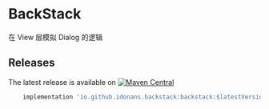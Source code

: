 BackStack
==========
在 View 层模拟 Dialog 的逻辑

Releases
--------
The latest release is available on [![Maven Central](https://img.shields.io/maven-central/v/io.github.idonans.backstack/backstack.svg?label=Maven%20Central)](https://search.maven.org/artifact/io.github.idonans.backstack/backstack)

```groovy
    implementation 'io.github.idonans.backstack:backstack:$latestVersion'
```

